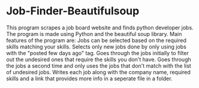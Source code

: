 # Job-Finder-Beautifulsoup
This program scrapes a job board website and finds python developer jobs. The program is made using Python and the beautiful soup library.
Main features of the program are: 
  Jobs can be selected based on the required skills matching your skills.
  Selects only new jobs done by only using jobs with the "posted few days ago" tag.
  Goes through the jobs initially to filter out the undesired ones that require the skills you don't have.
  Goes through the jobs a second time and only uses the jobs that don't match with the list of undesired jobs.
  Writes each job along with the company name, required skills and a link that provides more info in a seperate file in a folder.
